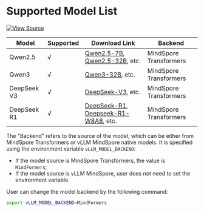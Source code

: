 # Supported Model List

[![View Source](https://mindspore-website.obs.cn-north-4.myhuaweicloud.com/website-images/master/resource/_static/logo_source_en.svg)](https://gitee.com/mindspore/docs/blob/master/docs/vllm_mindspore/docs/source_en/user_guide/supported_models/models_list/models_list.md)

| Model | Supported | Download Link | Backend |
|-------| --------- | ------------- | ------- |
| Qwen2.5 |  √ | [Qwen2.5-7B](https://modelers.cn/models/AI-Research/Qwen2.5-7B), [Qwen2.5-32B](https://modelers.cn/models/AI-Research/Qwen2.5-32B), etc. | MindSpore Transformers  |
| Qwen3 |   √ |[Qwen3-32B](https://modelers.cn/models/MindSpore-Lab/Qwen3-32B), etc. | MindSpore Transformers   |
| DeepSeek V3 |   √ | [DeepSeek-V3](https://modelers.cn/models/MindSpore-Lab/DeepSeek-V3), etc. | MindSpore Transformers   |
| DeepSeek R1 |   √ | [DeepSeek-R1](https://modelers.cn/models/MindSpore-Lab/DeepSeek-R1), [Deepseek-R1-W8A8](https://modelers.cn/models/MindSpore-Lab/DeepSeek-r1-w8a8), etc. | MindSpore Transformers   |

The "Backend" refers to the source of the model, which can be either from MindSpore Transformers or vLLM MindSpore native models. It is specified using the environment variable `vLLM_MODEL_BACKEND`:

- If the model source is MindSpore Transformers, the value is `MindFormers`;
- If the model source is vLLM MindSpore, user does not need to set the environment variable.

User can change the model backend by the following command:

```bash
export vLLM_MODEL_BACKEND=MindFormers
```
